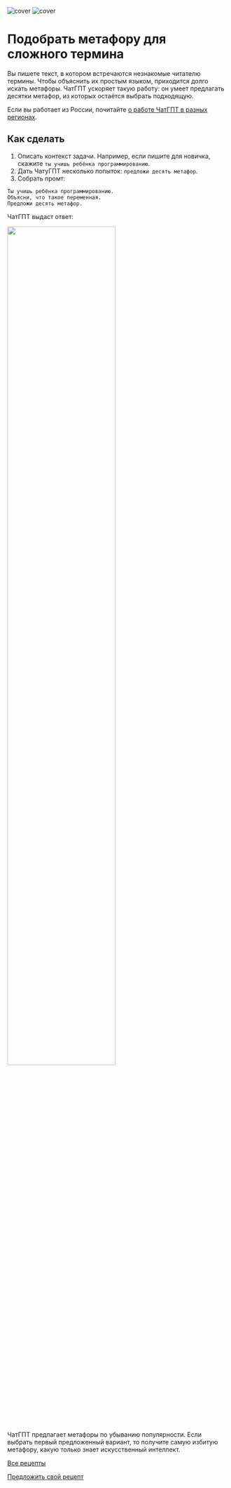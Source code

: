 ![cover](https://github.com/Open-Prompting/Knowledge-Base/blob/f7aea294e0c8dd0cfed90788e1c3cec7599617c1/content/recipes/metaphor/media/cover-metaphor-dark.svg#gh-dark-mode-only)
![cover](https://github.com/Open-Prompting/Knowledge-Base/blob/f7aea294e0c8dd0cfed90788e1c3cec7599617c1/content/recipes/metaphor/media/cover-metaphor-light.svg#gh-light-mode-only)

# Подобрать метафору для сложного термина
Вы&nbsp;пишете текст, в&nbsp;котором встречаются незнакомые читателю термины. Чтобы объяснить их&nbsp;простым языком, приходится долго искать метафоры. ЧатГПТ ускоряет такую работу: он&nbsp;умеет предлагать десятки метафор, из&nbsp;которых остаётся выбрать подходящую.

Если вы работает из России, почитайте [о&nbsp;работе ЧатГПТ в&nbsp;разных регионах](https://github.com/Open-Prompting/Knowledge-Base/blob/main/content/articles/ruchatgpt/).


## Как сделать
1. Описать контекст задачи. Например, если пишите для новичка, скажите `ты учишь ребёнка программированию`.
2. Дать ЧатуГПТ несколько попыток: `предложи десять метафор`.
3. Собрать промт:
```
Ты учишь ребёнка программированию.
Объясни, что такое переменная.
Предложи десять метафор.
```
ЧатГПТ выдаст ответ:

<img src="https://github.com/Open-Prompting/Open-Prompting/blob/11d51b0ed814049dfeeeec52b4dbfbc75184b45c/images/meta.webp" width="70%" height="70%">

ЧатГПТ предлагает метафоры по&nbsp;убыванию популярности. Если выбрать первый предложенный вариант, то&nbsp;получите самую избитую метафору, какую только знает искусственный интеллект.

[Все рецепты](https://github.com/Open-Prompting/Open-Prompting/blob/main/README.md#user-content-рецепты)

[Предложить свой рецепт](https://github.com/Open-Prompting/Knowledge-Base/blob/main/content/articles/contributing/contributing.md)

